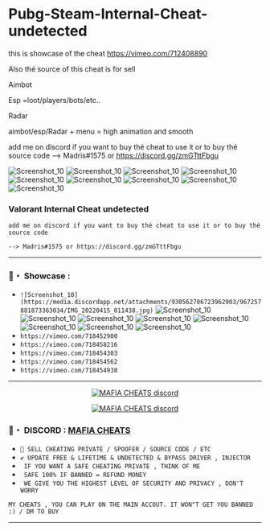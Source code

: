 # Pubg-Steam-Internal-Cheat-undetected

this is showcase of the cheat
https://vimeo.com/712408890

Also thé source of this cheat is for  sell

Aimbot

Esp =loot/players/bots/etc..

Radar

aimbot/esp/Radar + menu = high animation and smooth 

add me on discord if you want to buy thé cheat to use it or to buy thé source code --> Madris#1575 or https://discord.gg/zmGTttFbgu


![Screenshot_10](https://media.discordapp.net/attachments/930562706723962903/967257881873363034/IMG_20220415_011438.jpg)
![Screenshot_10](https://media.discordapp.net/attachments/930562706723962903/967257882129227826/IMG_20220415_011346.jpg)
![Screenshot_10](https://media.discordapp.net/attachments/930562706723962903/967257882439581717/IMG_20220415_011324.jpg)
![Screenshot_10](https://media.discordapp.net/attachments/930562706723962903/967257882938736650/IMG_20220415_011217.jpg)
![Screenshot_10](https://media.discordapp.net/attachments/930562706723962903/967257882661896262/IMG_20220415_011242.jpg)
![Screenshot_10](https://media.discordapp.net/attachments/930562706723962903/965678031651881070/220bf10c-d757-421a-b815-2faecd127330.png)
![Screenshot_10](https://media.discordapp.net/attachments/930562706723962903/967257883274256404/d869c024-0814-4bee-9c6d-757f85341ab2.png)
![Screenshot_10](https://media.discordapp.net/attachments/930562706723962903/968318591583780864/Pubg.jpg)
![Screenshot_10](https://media.discordapp.net/attachments/930562706723962903/969423724371648583/unknown.png)

### Valorant Internal Cheat undetected
```sh-session
add me on discord if you want to buy thé cheat to use it or to buy thé source code 
```
```sh-session
--> Madris#1575 or https://discord.gg/zmGTttFbgu
```
***
### 📌・ Showcase :
* `![Screenshot_10](https://media.discordapp.net/attachments/930562706723962903/967257881873363034/IMG_20220415_011438.jpg)`
![Screenshot_10](https://media.discordapp.net/attachments/930562706723962903/967257882129227826/IMG_20220415_011346.jpg)
![Screenshot_10](https://media.discordapp.net/attachments/930562706723962903/967257882439581717/IMG_20220415_011324.jpg)
![Screenshot_10](https://media.discordapp.net/attachments/930562706723962903/967257882938736650/IMG_20220415_011217.jpg)
![Screenshot_10](https://media.discordapp.net/attachments/930562706723962903/967257882661896262/IMG_20220415_011242.jpg)
![Screenshot_10](https://media.discordapp.net/attachments/930562706723962903/965678031651881070/220bf10c-d757-421a-b815-2faecd127330.png)
![Screenshot_10](https://media.discordapp.net/attachments/930562706723962903/967257883274256404/d869c024-0814-4bee-9c6d-757f85341ab2.png)
![Screenshot_10](https://media.discordapp.net/attachments/930562706723962903/968318591583780864/Pubg.jpg)
![Screenshot_10](https://media.discordapp.net/attachments/930562706723962903/969423724371648583/unknown.png)
* `https://vimeo.com/718452900`
* `https://vimeo.com/718458216`
* `https://vimeo.com/718454303`
* `https://vimeo.com/718454562`
* `https://vimeo.com/718454938`
***
  <p align="center">
    <a href="https://discord.com/users/943374631644045363">
        <img title="Mafia discord" alt="MAFIA CHEATS discord" src="https://discord.c99.nl/widget/theme-1/908170492417019945.png"/>
    </a>
</p>

<p align="center">
    <a href="https://discord.gg/zmGTttFbgu">
        <img title="Mafia discord" alt="MAFIA CHEATS discord" src="https://discordapp.com/api/guilds/908180764305276969/widget.png?style=banner2"/>
    </a>
</p>

### 📌・ DISCORD : [MAFIA CHEATS](https://discord.gg/zmGTttFbgu)  

* `👋 SELL CHEATING PRIVATE / SPOOFER / SOURCE CODE / ETC `
* `✔️ UPDATE FREE & LIFETIME & UNDETECTED & BYPASS DRIVER , INJECTOR `
* ` IF YOU WANT A SAFE CHEATING PRIVATE , THINK OF ME`
* ` SAFE 100% IF BANNED = REFUND MONEY`
* ` WE GIVE YOU THE HIGHEST LEVEL OF SECURITY AND PRIVACY , DON'T WORRY`
 ```sh-session
MY CHEATS , YOU CAN PLAY ON THE MAIN ACCOUT. IT WON"T GET YOU BANNED :) / DM TO BUY 
```        
***
